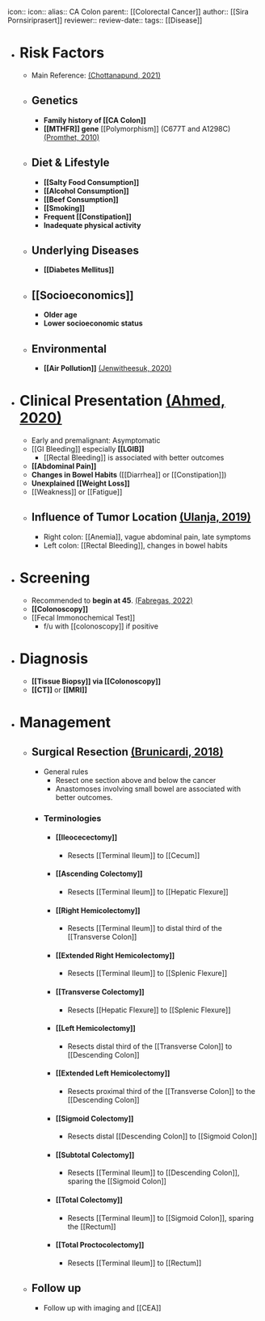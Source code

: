 icon:: 
icon::
alias:: CA Colon
parent:: [[Colorectal Cancer]] 
author:: [[Sira Pornsiriprasert]] 
reviewer::
review-date::
tags:: [[Disease]]

- # Risk Factors
	- Main Reference: [(Chottanapund, 2021)]([[References/chottanapundModifiableFactorsColon2021]])
	- ## Genetics
		- **Family history of [[CA Colon]]**
		- **[[MTHFR]] gene** [[Polymorphism]] (C677T and A1298C) [(Promthet, 2010)]([[References/promthetRiskFactorsColon2010]])
	- ## Diet & Lifestyle
		- **[[Salty Food Consumption]]**
		- **[[Alcohol Consumption]]**
		- **[[Beef Consumption]]**
		- **[[Smoking]]**
		- **Frequent [[Constipation]]**
		- **Inadequate physical activity**
	- ## Underlying Diseases
		- **[[Diabetes Mellitus]]**
	- ## [[Socioeconomics]]
		- **Older age**
		- **Lower socioeconomic status**
	- ## Environmental
		- **[[Air Pollution]]** [(Jenwitheesuk, 2020)]([[References/jenwitheesukAccumulatedAmbientAir2020]])
- # Clinical Presentation [(Ahmed, 2020)]([[References/ahmedColonCancerClinicians2020]])
	- Early and premalignant: Asymptomatic
	- [[GI Bleeding]] especially **[[LGIB]]**
		- [[Rectal Bleeding]] is associated with better outcomes
	- **[[Abdominal Pain]]**
	- **Changes in Bowel Habits** ([[Diarrhea]] or [[Constipation]])
	- **Unexplained [[Weight Loss]]**
	- [[Weakness]] or [[Fatigue]]
	- ## Influence of Tumor Location [(Ulanja, 2019)]([[References/ulanjaColonCancerSidedness2019]])
		- Right colon: [[Anemia]], vague abdominal pain, late symptoms
		- Left colon: [[Rectal Bleeding]], changes in bowel habits
- # Screening
	- Recommended to **begin at 45**. [(Fabregas, 2022)]([[References/fabregasClinicalUpdatesColon2022]])
	- **[[Colonoscopy]]**
	- [[Fecal Immonochemical Test]]
		- f/u with [[colonoscopy]] if positive
- # Diagnosis
	- **[[Tissue Biopsy]] via [[Colonoscopy]]**
	- **[[CT]]** or **[[MRI]]**
- # Management
	- ## Surgical Resection [(Brunicardi, 2018)]([[References/brunicardiSchwartzsPrinciplesSurgery2018]])
		- General rules
			- Resect one section above and below the cancer
			- Anastomoses involving small bowel are associated with better outcomes.
		- ### Terminologies
			- #### [[Ileocecectomy]]
				- Resects [[Terminal Ileum]] to [[Cecum]]
			- #### [[Ascending Colectomy]]
				- Resects [[Terminal Ileum]] to [[Hepatic Flexure]]
			- #### [[Right Hemicolectomy]]
				- Resects [[Terminal Ileum]] to distal third of the [[Transverse Colon]]
			- #### [[Extended Right Hemicolectomy]]
				- Resects [[Terminal Ileum]] to [[Splenic Flexure]]
			- #### [[Transverse Colectomy]]
				- Resects [[Hepatic Flexure]] to [[Splenic Flexure]]
			- #### [[Left Hemicolectomy]]
				- Resects distal third of the [[Transverse Colon]] to [[Descending Colon]]
			- #### [[Extended Left Hemicolectomy]]
				- Resects proximal third of the [[Transverse Colon]] to the [[Descending Colon]]
			- #### [[Sigmoid Colectomy]]
				- Resects distal [[Descending Colon]] to [[Sigmoid Colon]]
			- #### [[Subtotal Colectomy]]
				- Resects [[Terminal Ileum]] to [[Descending Colon]], sparing the [[Sigmoid Colon]]
			- #### [[Total Colectomy]]
				- Resects [[Terminal Ileum]] to [[Sigmoid Colon]], sparing the [[Rectum]]
			- #### [[Total Proctocolectomy]]
				- Resects [[Terminal Ileum]] to [[Rectum]]
	- ## Follow up
		- Follow up with imaging and [[CEA]]